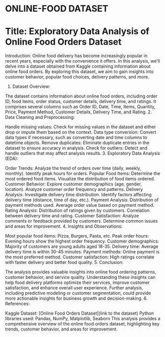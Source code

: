 # ONLINE-FOOD DATASET


# Title: Exploratory Data Analysis of Online Food Orders Dataset

Introduction:
Online food delivery has become increasingly popular in recent years, especially with the convenience it offers. In this analysis, we'll delve into a dataset obtained from Kaggle containing information about online food orders. By exploring this dataset, we aim to gain insights into customer behavior, popular food choices, delivery patterns, and more.

1. Dataset Overview:

The dataset contains information about online food orders, including order ID, food items, order status, customer details, delivery time, and ratings.
It comprises several columns such as Order ID, Date, Time, Items, Quantity, Price, Payment Method, Customer Details, Delivery Time, and Rating.
2. Data Cleaning and Preprocessing:

Handle missing values: Check for missing values in the dataset and either drop or impute them based on the context.
Data type conversion: Convert data types if necessary, such as converting date and time columns to datetime objects.
Remove duplicates: Eliminate duplicate entries in the dataset to ensure accuracy in analysis.
Check for outliers: Detect and handle outliers that may affect analysis results.
3. Exploratory Data Analysis (EDA):

Order Trends:
Analyze the trend of orders over time (daily, weekly, monthly).
Identify peak hours for orders.
Popular Food Items:
Determine the most ordered food items.
Visualize the distribution of food items ordered.
Customer Behavior:
Explore customer demographics (age, gender, location).
Analyze customer order frequency and patterns.
Delivery Analysis:
Investigate delivery time distribution.
Identify factors affecting delivery time (distance, time of day, etc.).
Payment Analysis:
Distribution of payment methods used.
Average order value based on payment method.
Rating Analysis:
Distribution of ratings given by customers.
Correlation between delivery time and rating.
Customer Satisfaction:
Analyze comments or feedback provided by customers.
Determine common issues and areas for improvement.
4. Insights and Observations:

Most popular food items: Pizza, Burgers, Pasta, etc.
Peak order hours: Evening hours show the highest order frequency.
Customer demographics: Majority of customers are young adults aged 18-35.
Delivery time: Average delivery time is within 30-45 minutes.
Payment methods: Online payment is the most preferred method.
Customer satisfaction: High ratings correlate with faster delivery and better food quality.
5. Conclusion:

The analysis provides valuable insights into online food ordering patterns, customer behavior, and service quality.
Understanding these insights can help food delivery platforms optimize their services, improve customer satisfaction, and enhance overall user experience.
Further analysis, including predictive modeling or customer segmentation, could provide more actionable insights for business growth and decision-making.
6. References:

Kaggle Dataset: [Online Food Orders Dataset](link to the dataset)
Python libraries used: Pandas, NumPy, Matplotlib, Seaborn
This analysis provides a comprehensive overview of the online food orders dataset, highlighting key trends, customer behavior, and areas for improvement.
